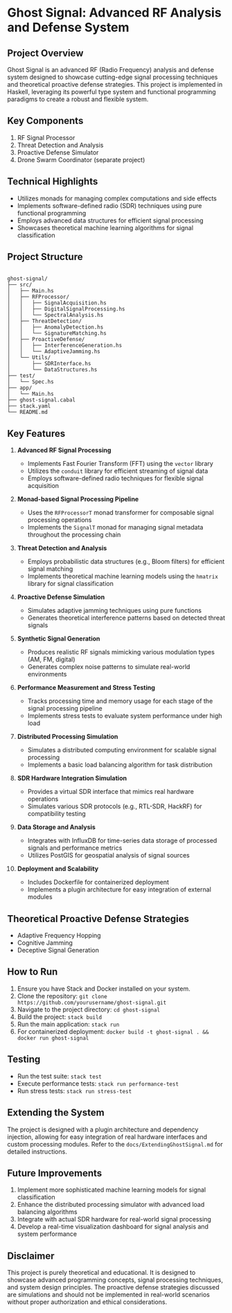 # Ghost Signal: Advanced RF Analysis and Defense System

## Project Overview

Ghost Signal is an advanced RF (Radio Frequency) analysis and defense system designed to showcase cutting-edge signal processing techniques and theoretical proactive defense strategies. This project is implemented in Haskell, leveraging its powerful type system and functional programming paradigms to create a robust and flexible system.

## Key Components

1. RF Signal Processor
2. Threat Detection and Analysis
3. Proactive Defense Simulator
4. Drone Swarm Coordinator (separate project)

## Technical Highlights

- Utilizes monads for managing complex computations and side effects
- Implements software-defined radio (SDR) techniques using pure functional programming
- Employs advanced data structures for efficient signal processing
- Showcases theoretical machine learning algorithms for signal classification

## Project Structure

```

ghost-signal/
├── src/
│   ├── Main.hs
│   ├── RFProcessor/
│   │   ├── SignalAcquisition.hs
│   │   ├── DigitalSignalProcessing.hs
│   │   └── SpectralAnalysis.hs
│   ├── ThreatDetection/
│   │   ├── AnomalyDetection.hs
│   │   └── SignatureMatching.hs
│   ├── ProactiveDefense/
│   │   ├── InterferenceGeneration.hs
│   │   └── AdaptiveJamming.hs
│   └── Utils/
│       ├── SDRInterface.hs
│       └── DataStructures.hs
├── test/
│   └── Spec.hs
├── app/
│   └── Main.hs
├── ghost-signal.cabal
├── stack.yaml
└── README.md
```

## Key Features

1. **Advanced RF Signal Processing**
   - Implements Fast Fourier Transform (FFT) using the `vector` library
   - Utilizes the `conduit` library for efficient streaming of signal data
   - Employs software-defined radio techniques for flexible signal acquisition

2. **Monad-based Signal Processing Pipeline**
   - Uses the `RFProcessorT` monad transformer for composable signal processing operations
   - Implements the `SignalT` monad for managing signal metadata throughout the processing chain

3. **Threat Detection and Analysis**
   - Employs probabilistic data structures (e.g., Bloom filters) for efficient signal matching
   - Implements theoretical machine learning models using the `hmatrix` library for signal classification

4. **Proactive Defense Simulation**
   - Simulates adaptive jamming techniques using pure functions
   - Generates theoretical interference patterns based on detected threat signals

5. **Synthetic Signal Generation**
   - Produces realistic RF signals mimicking various modulation types (AM, FM, digital)
   - Generates complex noise patterns to simulate real-world environments

6. **Performance Measurement and Stress Testing**
   - Tracks processing time and memory usage for each stage of the signal processing pipeline
   - Implements stress tests to evaluate system performance under high load

7. **Distributed Processing Simulation**
   - Simulates a distributed computing environment for scalable signal processing
   - Implements a basic load balancing algorithm for task distribution

8. **SDR Hardware Integration Simulation**
   - Provides a virtual SDR interface that mimics real hardware operations
   - Simulates various SDR protocols (e.g., RTL-SDR, HackRF) for compatibility testing

9. **Data Storage and Analysis**
   - Integrates with InfluxDB for time-series data storage of processed signals and performance metrics
   - Utilizes PostGIS for geospatial analysis of signal sources

10. **Deployment and Scalability**
    - Includes Dockerfile for containerized deployment
    - Implements a plugin architecture for easy integration of external modules

## Theoretical Proactive Defense Strategies

- Adaptive Frequency Hopping
- Cognitive Jamming
- Deceptive Signal Generation

## How to Run

1. Ensure you have Stack and Docker installed on your system.
2. Clone the repository: `git clone https://github.com/yourusername/ghost-signal.git`
3. Navigate to the project directory: `cd ghost-signal`
4. Build the project: `stack build`
5. Run the main application: `stack run`
6. For containerized deployment: `docker build -t ghost-signal . && docker run ghost-signal`

## Testing

- Run the test suite: `stack test`
- Execute performance tests: `stack run performance-test`
- Run stress tests: `stack run stress-test`

## Extending the System

The project is designed with a plugin architecture and dependency injection, allowing for easy integration of real hardware interfaces and custom processing modules. Refer to the `docs/ExtendingGhostSignal.md` for detailed instructions.

## Future Improvements

1. Implement more sophisticated machine learning models for signal classification
2. Enhance the distributed processing simulator with advanced load balancing algorithms
3. Integrate with actual SDR hardware for real-world signal processing
4. Develop a real-time visualization dashboard for signal analysis and system performance

## Disclaimer

This project is purely theoretical and educational. It is designed to showcase advanced programming concepts, signal processing techniques, and system design principles. The proactive defense strategies discussed are simulations and should not be implemented in real-world scenarios without proper authorization and ethical considerations.

